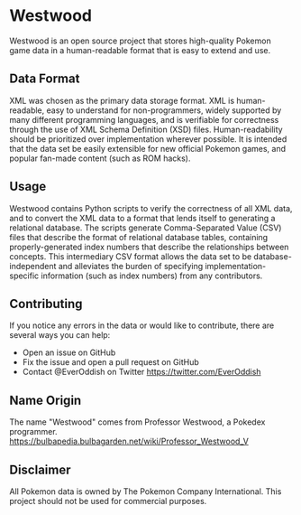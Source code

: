 # Westwood

Westwood is an open source project that stores high-quality Pokemon game data in a human-readable format that is easy to extend and use.

## Data Format

XML was chosen as the primary data storage format. XML is human-readable, easy to understand for non-programmers, widely supported by many different programming languages, and is verifiable for correctness through the use of XML Schema Definition (XSD) files. Human-readability should be prioritized over implementation wherever possible. It is intended that the data set be easily extensible for new official Pokemon games, and popular fan-made content (such as ROM hacks).

## Usage

Westwood contains Python scripts to verify the correctness of all XML data, and to convert the XML data to a format that lends itself to generating a relational database. The scripts generate Comma-Separated Value (CSV) files that describe the format of relational database tables, containing properly-generated index numbers that describe the relationships between concepts. This intermediary CSV format allows the data set to be database-independent and alleviates the burden of specifying implementation-specific information (such as index numbers) from any contributors.

## Contributing

If you notice any errors in the data or would like to contribute, there are several ways you can help:

 * Open an issue on GitHub
 * Fix the issue and open a pull request on GitHub
 * Contact @EverOddish on Twitter <https://twitter.com/EverOddish>

## Name Origin

The name "Westwood" comes from Professor Westwood, a Pokedex programmer. https://bulbapedia.bulbagarden.net/wiki/Professor_Westwood_V

## Disclaimer

All Pokemon data is owned by The Pokemon Company International. This project should not be used for commercial purposes.

